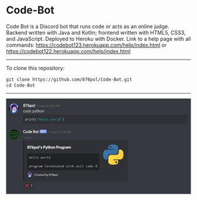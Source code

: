 # Code-Bot
Code Bot is a Discord bot that runs code or acts as an online judge. Backend written with Java and Kotlin; frontend written with HTML5, CSS3, and JavaScript. Deployed to Heroku with Docker.
Link to a help page with all commands:
https://codebot123.herokuapp.com/help/index.html or https://codebot122.herokuapp.com/help/index.html
___
To clone this repository:

	git clone https://github.com/876pol/Code-Bot.git
	cd Code-Bot

___
![Code Bot example](src/main/resources/images/other/example.png)
